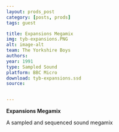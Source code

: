 ```yaml
---
layout: prods_post
category: [posts, prods]
tags: guest

title: Expansions Megamix
img: tyb-expansions.PNG
alt: image-alt
team: The Yorkshire Boys
authors: 
year: 1991
type: Sampled Sound
platform: BBC Micro
download: tyb-expansions.ssd
source: 


---
```


**Expansions Megamix**

A sampled and sequenced sound megamix
